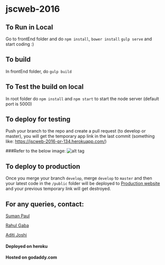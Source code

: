 # jscweb-2016

## To Run in Local
Go to frontEnd folder and do `npm install`, `bower install`
`gulp serve` and start coding :)

## To build
In frontEnd folder, do `gulp build`

## To Test the build on local
In root folder do `npm install` and `npm start` to start the node server (default port is 5000)

## To deploy for testing
Push your branch to the repo and create a pull request (to develop or master), 
you will get the temporary app link in the last commit (something like: https://jscweb-2016-pr-134.herokuapp.com/)

###Refer to the below image:
![alt tag](https://raw.github.com/skeep/jscweb-2016/master/screenshots/tempUrl.png)

## To deploy to production
Once you merge your branch `develop`, merge `develop` to `master` and then your latest code in the `/public` folder will be deployed to [Production website](2016.jschannel.com) and your previous temporary link will get destroyed.

## For any queries, contact:
[Suman Paul](https://github.com/skeep)

[Rahul Gaba](https://github.com/rahulgaba16)

[Aditi Joshi](https://github.com/Jaditi)


#### Deployed on heroku
#### Hosted on godaddy.com
